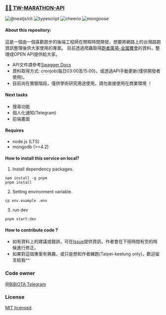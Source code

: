 ### [🏃🏻 TW-MARATHON-API](https://marathontw.bibiota.com/events)

![@nestjs/cli](https://img.shields.io/badge/%40nestjs%2Fcli-%5E9.1.1-blue)
![typescript](https://img.shields.io/badge/typescript-%5E4.8.2-blue)
![cheerio](https://img.shields.io/badge/cheerio-1.0.0--rc.12-blue)
![mongoose](https://img.shields.io/badge/mongoose-%5E6.5.4-blue)

#### About this repository:

這是一個由一個喜歡跑步的後端工程師在閒暇時間開發，想要將網路上的台灣路跑資訊整理後供大家使用的專案。
目前透過爬蟲取得[跑者廣場-全國賽會](http://www.taipeimarathon.org.tw/contest.aspx)的資料，整理成OPEN API提供給大家。

  - API文件請參考[Swagger Docs](https://marathontw.bibiota.com/api)
  - 資料取得方式: cronjob(每日03:00及15:00)，或透過API手動更新(僅供開發者使用)。
  - 目前尚在實驗階段，僅供學術研究用途使用，請勿直接使用在商業環境 ！

#### Next tasks

- 搜尋功能
- 個人化通知(Telegram)
- 前端畫面

#### Requires

- node.js (LTS)
- mongodb (>=4.2)

#### How to install this service on local?

1. Install dependency packages.
```
npm install -g pnpm
pnpm install
```

2. Setting environment variable.
```
cp env.example .env
```

3. run dev
```
pnpm start:dev
```

#### How to contribute code ?
- 如有資料上的建議或錯誤，可在[Issue](https://github.com/BIBIOTA/tw-marathon-api/issues)提供資訊，作者會在下班時間有空的時候進行修正。
- 如果對這個專案有興趣，或只是想和作者練跑(Taipei-keelung only)，歡迎留言給我^^

### Code owner
[@BiBiOTA Telegram](https://t.me/BiBiOTA)

### License

[MIT licensed](LICENSE).
